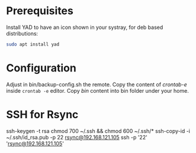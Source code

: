 # Prerequisites

Install YAD to have an icon shown in your systray, for deb based distributions:

```bash
sudo apt install yad
```

# Configuration

Adjust in bin/backup-config.sh the remote.
Copy the content of *crontab-e* inside ```crontab -e``` editor.
Copy *bin* content into bin folder under your home.

# SSH for Rsync

ssh-keygen -t rsa
chmod 700 ~/.ssh && chmod 600 ~/.ssh/*
ssh-copy-id -i ~/.ssh/id_rsa.pub -p 22 rsync@192.168.121.105
ssh -p '22' 'rsync@192.168.121.105'
